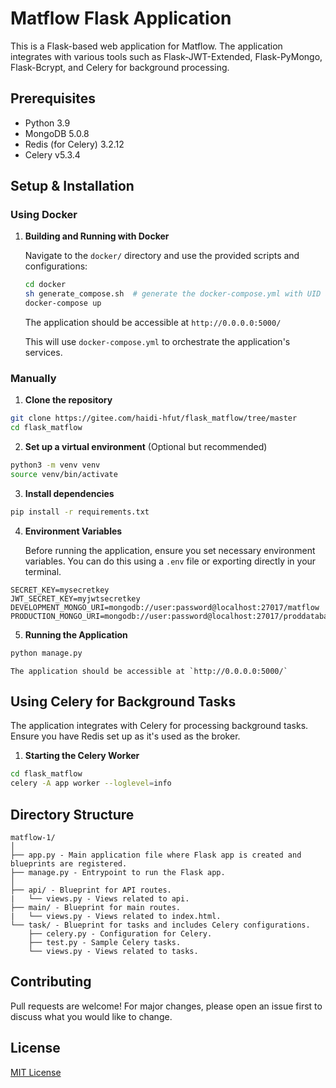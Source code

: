 # Matflow Flask Application

This is a Flask-based web application for Matflow. The application integrates with various tools such as Flask-JWT-Extended, Flask-PyMongo, Flask-Bcrypt, and Celery for background processing.

## Prerequisites

- Python 3.9
- MongoDB 5.0.8
- Redis (for Celery) 3.2.12 
- Celery v5.3.4

## Setup & Installation

### Using Docker

1. **Building and Running with Docker**

    Navigate to the `docker/` directory and use the provided scripts and configurations:

    ```bash
    cd docker
    sh generate_compose.sh  # generate the docker-compose.yml with UID and GID
    docker-compose up 
    ```
    The application should be accessible at `http://0.0.0.0:5000/`

    This will use `docker-compose.yml` to orchestrate the application's services.

### Manually


1. **Clone the repository**

```bash
git clone https://gitee.com/haidi-hfut/flask_matflow/tree/master
cd flask_matflow
```

2. **Set up a virtual environment** (Optional but recommended)

```bash
python3 -m venv venv
source venv/bin/activate
```

3. **Install dependencies**

```bash
pip install -r requirements.txt
```

4. **Environment Variables**

    Before running the application, ensure you set necessary environment variables. You can do this using a `.env` file or exporting directly in your terminal.

```env
SECRET_KEY=mysecretkey
JWT_SECRET_KEY=myjwtsecretkey
DEVELOPMENT_MONGO_URI=mongodb://user:password@localhost:27017/matflow
PRODUCTION_MONGO_URI=mongodb://user:password@localhost:27017/proddatabase
```

5. **Running the Application**

```bash
python manage.py
```

    The application should be accessible at `http://0.0.0.0:5000/`

## Using Celery for Background Tasks

The application integrates with Celery for processing background tasks. Ensure you have Redis set up as it's used as the broker.

1. **Starting the Celery Worker**

```bash
cd flask_matflow
celery -A app worker --loglevel=info
```

## Directory Structure

```
matflow-1/
│
├── app.py - Main application file where Flask app is created and blueprints are registered.
├── manage.py - Entrypoint to run the Flask app.
│
├── api/ - Blueprint for API routes.
|   └── views.py - Views related to api.
├── main/ - Blueprint for main routes.
|   └── views.py - Views related to index.html.
└── task/ - Blueprint for tasks and includes Celery configurations.
    ├── celery.py - Configuration for Celery.
    ├── test.py - Sample Celery tasks.
    └── views.py - Views related to tasks.
```

## Contributing

Pull requests are welcome! For major changes, please open an issue first to discuss what you would like to change.

## License

[MIT License](LICENSE)


